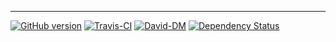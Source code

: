 -----
[![GitHub version](https://badge.fury.io/gh/Hooptaplabs%2Fauto-gitflow-version.svg)](https://badge.fury.io/gh/Hooptaplabs%2Fauto-gitflow-version)
[![Travis-CI](https://travis-ci.org/Hooptaplabs/auto-gitflow-version.svg)](https://travis-ci.org/Hooptaplabs/auto-gitflow-version)
[![David-DM](https://david-dm.org/Hooptaplabs/auto-gitflow-version.svg)](https://github.com/Hooptaplabs/auto-gitflow-version)
[![Dependency Status](https://gemnasium.com/badges/github.com/Hooptaplabs/loopback-model-extender.svg)](https://gemnasium.com/github.com/Hooptaplabs/loopback-model-extender)
